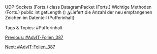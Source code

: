 UDP-Sockets (Forts.)
class DatagramPacket (Forts.)
Wichtige Methoden (Forts.)
    public  int getLength  ()
◮Liefert die Anzahl der neu empfangenen Zeichen im Datenteil (Puﬀerinhalt)

   Tags & Topics:
   #Puﬀerinhalt

[Previous: #AdvIT-Folien_387](AdvIT-Folien_387.md)

[Next: #AdvIT-Folien_387](AdvIT-Folien_387.md)